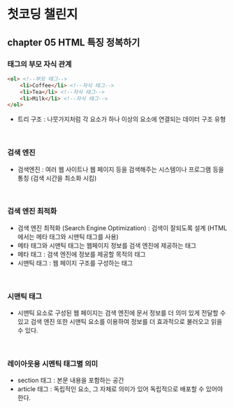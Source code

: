 # 첫코딩 챌린지

## chapter 05 HTML 특징 정복하기

### 태그의 부모 자식 관계

``` html
<ol> <!--부모 태그-->
    <li>Coffee</li> <!--자식 태그-->
    <li>Tea</li> <!--자식 태그-->
    <li>Milk</li> <!--자식 태그-->
</ol>
```

- 트리 구조 : 나뭇가지처럼 각 요소가 하나 이상의 요소에 연결되는 데이터 구조 유형

<br>

### 검색 엔진

- 검색엔진 : 여러 웹 사이트나 웹 페이지 등을 검색해주는 시스템이나 프로그램 등을 통칭 (검색 시간을 최소화 시킴)

<br>

### 검색 엔진 최적화

- 검색 엔진 최적화 (Search Engine Optimization) : 검색이 잘되도록 설계 (HTML에서는 메타 태그와 시맨틱 태그를 사용)
- 메타 태그와 시맨틱 태그는 웹페이지 정보를 검색 엔진에 제공하는 태그
- 메타 태그 : 검색 엔진에 정보를 제공할 목적의 태그
- 시맨틱 태그 : 웹 페이지 구조를 구성하는 태그

<br>

### 시맨틱 태그

- 시맨틱 요소로 구성된 웹 페이지는 검색 엔진에 문서 정보를 더 의미 있게 전달할 수 있고 검색 엔진 또한 시맨틱 요소를 이용하여 정보를 더 효과적으로 불러오고 읽을 수 있다.

<br>

### 레이아웃용 시멘틱 태그별 의미

- section 태그 : 본문 내용을 포함하는 공간
- article 태그 : 독립적인 요소, 그 자체로 의미가 있어 독립적으로 배포할 수 있어야 한다.


